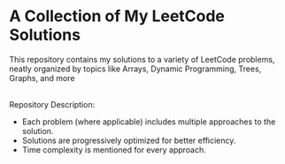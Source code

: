 # A Collection of My LeetCode Solutions

This repository contains my solutions to a variety of LeetCode problems, neatly organized by topics like Arrays, Dynamic Programming, Trees, Graphs, and more 

<br>Repository Description: <br> 
- Each problem (where applicable) includes multiple approaches to the solution.
- Solutions are progressively optimized for better efficiency.  
- Time complexity is mentioned for every approach.  
